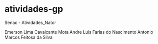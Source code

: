 # atividades-gp
Senac - Atividades_Nator


Emerson Lima Cavalcante Mota
Andre Luis Farias do Nascimento
Antonio Marcos Feitosa da Silva
